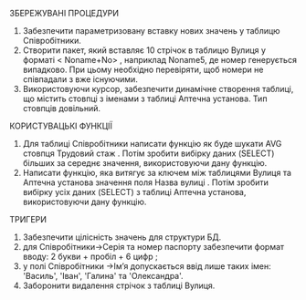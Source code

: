 ЗБЕРЕЖУВАНІ ПРОЦЕДУРИ1. Забезпечити параметризовану вставку нових значень утаблицю Співробітники.2. Створити пакет, який вставляє 10 стрічок в таблицю Вулиця уформаті < Noname+No> , наприклад Noname5, де номергенерується випадково. При цьому необхідно перевіряти, щобномери не співпадали з вже існуючими.3. Використовуючи курсор, забезпечити динамічне створеннятаблиці, що містить стовпці з іменами з таблиці Аптечнаустанова. Тип стовпців довільний.КОРИСТУВАЦЬКІ ФУНКЦІЇ1. Для таблиці Співробітники написати функцію як буде шукатиAVG стовпця Трудовий стаж . Потім зробити вибірку даних(SELECT) більших за середнє значення, використовуючи дануфункцію.2. Написати функцію, яка витягує за ключем між таблицямиВулиця та Аптечна установа значення поля Назва вулиці . Потімзробити вибірку усіх даних (SELECT) з таблиці Аптечнаустанова, використовуючи дану функцію.ТРИГЕРИ1. Забезпечити цілісність значень для структури БД.2. для Співробітники→Серія та номер паспорту забезпечитиформат вводу: 2 букви + пробіл + 6 цифр ;3. у полі Співробітники →Ім’я допускається ввід лише такихімен: 'Василь', 'Іван', 'Галина' та 'Олександра'.4. Заборонити видалення стрічок з таблиці Вулиця.